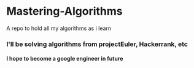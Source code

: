 # Mastering-Algorithms
A repo to hold all my algorithms as i learn

### I'll be solving algorithms from projectEuler, Hackerrank, etc
#### I hope to become a google engineer in future
